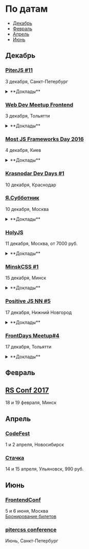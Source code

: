 # По датам

- [Декабрь](#Декабрь)
- [Февраль](#Февраль)
- [Апрель](#Апрель)
- [Июнь](#Июнь)

## Декабрь

### [PiterJS #11](https://meetabit.com/events/299)

3 декабря, Санкт-Петербург

<details>
  <summary>**Доклады**</summary>

  - «React vs Angular 2: сравнение фреймворков без холивара», Maxim Grebenshikov
  - «Просто о WebRTC: как сделать видеочат», Arseny
  - «Обещание JavaScript = Promise HELL», Mikhail Poluboyarinov
  - «Секретный доклад», Андрей Ситник
</details>

### [Web Dev Meetup Frontend](https://radyushin.timepad.ru/event/411681/)

3 декабря, Тольятти

<details>
  <summary>**Доклады**</summary>

  - «Vue.js — Progressive JavaScript Framework», Владислав Смирнов
  - «Yarn! Замена NPM?», Алексей Ульянов
  - «60FPS — Ускоряем Веб», Евгений Джумак
</details>

### [Most JS Frameworks Day 2016](http://frameworksdays.com/event/most-js-fwdays-2016)

4 декабря, Киев

<details>
  <summary>**Доклады**</summary>

  - «PhaserJS for advertisment: игры внутри баннеров», Юлия Пучнина
  - «Как быть хорошим фронтенд-разработчиком», Евгений Жарков (Juno)
  - «Reactive Music Apps in Angular and RxJS», Tero Parviainen
  - «Міграція даних в Node.js REST API і MongoDB», Андрей Шумада (Ciklum/Debitoor)
  - «Еще несколько слов об архитектуре», Алексей Волков (Rumble)
  - «React Native vs. React+WebView», Алексей Косинский
  - «The Road to Native Web Components», Michael North (Levanto Financial)
  - «Let's Build a Web Application (and Talk About Ways to Improve Bad Parts)», Игорь Фесенко (SoftServe)
  - «Treasure hunt in the land of Reactive frameworks», Григорий Шехет (Grammarly)
  - «Hyperops», Mathias Buus
  - «О драконах ни слова», Илья Климов (WookieeLabs)
  - «Architecting React Native app», Филипп Шурпик (Debitoor)
  - «Isomorphic React apps in production», Борис Могила (RIA.com)
  - «Критерии выбора JS-фреймворков», Юрий Лучанинов (MobiDev)
  - «Как подняться на open source», Paul Miller (Hell Yeah)
  - «Web Apps Performance & JavaScript Compilers», Роман Лютиков (Attendify)
  - «Разработка realtime SPA с использованием VueJS и RethinkDB», Сергей Морковкин (Lohika)
  - «Riot.JS, или как приготовить современные Web Components», Анджей Гужовский (BetLab)
</details>

### [Krasnodar Dev Days #1](https://krddevdays.timepad.ru/event/392666/)

10 декабря, Краснодар

### [Я.Субботник](https://events.yandex.ru/events/yasubbotnik/10-dec-2016/)

10 декабря, Москва

<details>
  <summary>**Доклады**</summary>

  - «Как я попала в Яндекс и чему научилась — советы начинающим разработчикам и не только», Анна Тютюнник
  - «Наш взгляд на progressive web apps», Антон Кричевский
  - «Iframe v Script», Всеволод Шмыров
  - «Как функциональное программирование может сделать жизнь проще», Сергей Ткаченко
  - «Пишем Selenium-тесты прямо в браузере», Виталий Потапов
  - «Gemini: различные способы использования», Антон Усманский
  - «Living the GNU/Linux dream», Петър Додев
  - «Гибкая настройка внешнего вида выдачи, или зачем нам понадобилось переопределять константы», Руслан Муфтиев
</details>

### [HolyJS](http://holyjs.ru/)

11 декабря, Москва, от 7000 руб.

<details>
  <summary>**Доклады**</summary>

  - «ECMAScript: latest and upcoming features», Axel Rauschmayer
  - «Building Interactive npm Command Line Modules», Irina Shestak
  - «Лебедь рак и щука: как технологии тянут фронтенд на дно», Евгений Гусев
  - Секретный доклад, Андрей Ситник
  - «3L3M3NT5», Martin Kleppe
  - «Как подойти к современным веб-приложениям», Никита Прокопов
  - «Debugging Node.js Performance Issues in Production»,Thomas Watson
  - «Веб-приложения: дробим монолит», Виктор Грищенко 
  - «WebVR is the next frontier», Martin Splitt
  - «A Little Closer to Frontend Bliss with Elm», Tereza Sokol
  - «Dr. Strangelove or: How I Learned to Stop Worrying and Love the Serverless Chatbots», Slobodan Stojanovic
  - «Performance Profiling for V8», Franziska Hinkelmann
  - «Remote (dev)tools своими руками»,Роман Дворнов
  - «Rich text editing with Draft.js», Nikolaus Graf
  - «Как современные библиотеки и фреймворки работают с DOM», Вячеслав Слинько
  - «Offline is the new Black», Max Stoiber (Thinkmill)
  - «Sharing files and data with friends using a P2P shared folder powered by Javascript», Mathias Buus Madsen
  - «Мутация web», Павел Кондратенко
  - «Модульный CSS», Андрей Оконечников
  - «debugger;», Денис Мишунов
</details>

### [MinskCSS #1](http://minskcss.by/)

15 декабря, Минск

<details>
  <summary>**Доклады**</summary>

  - «All you need is CSS», Анна Селезнёва (Evil Martians)
  - «Лапша в CSS», Наталия Короткова (Paralect)
</details>

### [Positive JS NN #5](https://www.it52.info/events/2016-12-17-positive-js-nn-5)

17 декабря, Нижний Новгород

<details>
  <summary>**Доклады**</summary>

  - «Redux + Angular 1.5.x», Динара Крылова (Positive Technologies)
  - «EJsE Sails.JS as MockServer», Олег Пименов (Positive Technologies)
  - «Пробуем оптимизировать сборку webpack», Елена Сизова (Positive Technologies)
  - «Автоматическое e2e тестирование в Облаке», Иван Николаев (Positive Technologies)
</details>

### [FrontDays Meetup#4](http://frontdays.ru/)

17 декабря, Тольятти

<details>
  <summary>**Доклады**</summary>

  - «Проектирование интерфейсов от сохи», Илья Якямсев (Blackbox)
  - «PostCSS» как метод написания CSS будущего, находясь в настоящем», Артём Белов (Право.ру)
  - «Как сделать так, чтобы бэкендер полюбил фронтендера», Алексей Дацков (Доминион)
  - «Инструментарий разработчика — пора идти в облако», Артём Лисовский (Директ Лайн)
  - «Ботоведение. Как и зачем делать ботов?», Рустам Галиуллин и Дмитрий Власов (4Taps)
  - «Изоморфные приложения на Angular 2», Константин Макарычев (Provectus)
</details>

## Февраль

## [RS Conf 2017](https://2017.conf.rollingscopes.com/index.html)

18 и 19 февраля, Минск

## Апрель

### [CodeFest](http://2017.codefest.ru/)

1 и 2 апреля, Новосибирск

### [Стачка](http://nastachku.ru)

14 и 15 апреля, Ульяновск, 990 руб.

## Июнь

### [FrontendConf](http://frontendconf.ru/)

5 и 6 июня, Москва  
[Бронирование билетов](http://conf.ontico.ru/conference/join/frontend_conf_2017.html)

### [pitercss conference](https://pitercss.com/)

Июнь, Санкт-Петербург